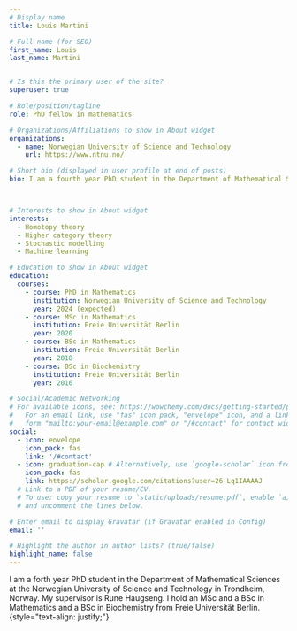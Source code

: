 ```yaml
---
# Display name
title: Louis Martini

# Full name (for SEO)
first_name: Louis
last_name: Martini


# Is this the primary user of the site?
superuser: true

# Role/position/tagline
role: PhD fellow in mathematics

# Organizations/Affiliations to show in About widget
organizations:
  - name: Norwegian University of Science and Technology
    url: https://www.ntnu.no/

# Short bio (displayed in user profile at end of posts)
bio: I am a fourth year PhD student in the Department of Mathematical Sciences at the Norwegian University of Science and Technology in Trondheim, Norway.



# Interests to show in About widget
interests:
  - Homotopy theory
  - Higher category theory
  - Stochastic modelling
  - Machine learning

# Education to show in About widget
education:
  courses:
    - course: PhD in Mathematics
      institution: Norwegian University of Science and Technology
      year: 2024 (expected)
    - course: MSc in Mathematics
      institution: Freie Universität Berlin
      year: 2020
    - course: BSc in Mathematics
      institution: Freie Universität Berlin
      year: 2018
    - course: BSc in Biochemistry
      institution: Freie Universität Berlin
      year: 2016

# Social/Academic Networking
# For available icons, see: https://wowchemy.com/docs/getting-started/page-builder/#icons
#   For an email link, use "fas" icon pack, "envelope" icon, and a link in the
#   form "mailto:your-email@example.com" or "/#contact" for contact widget.
social:
  - icon: envelope
    icon_pack: fas
    link: '/#contact'
  - icon: graduation-cap # Alternatively, use `google-scholar` icon from `ai` icon pack
    icon_pack: fas
    link: https://scholar.google.com/citations?user=26-Lq1IAAAAJ
  # Link to a PDF of your resume/CV.
  # To use: copy your resume to `static/uploads/resume.pdf`, enable `ai` icons in `params.yaml`,
  # and uncomment the lines below.

# Enter email to display Gravatar (if Gravatar enabled in Config)
email: ''

# Highlight the author in author lists? (true/false)
highlight_name: false
---
```


I am a forth year PhD student in the Department of Mathematical Sciences at the Norwegian University of Science and Technology in Trondheim, Norway. My supervisor is Rune Haugseng. I hold an MSc and a BSc in Mathematics and a BSc in Biochemistry from Freie Universität Berlin.
{style="text-align: justify;"}

